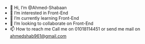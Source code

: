 - 👋 Hi, I’m @Ahmed-Shabaan
- 👀 I’m interested in Front-End
- 🌱 I’m currently learning Front-End
- 💞️ I’m looking to collaborate on Front-End
- 📫 How to reach me Call me on 01018114451 or send me mail on ahmedshab961@gmail.com

<!---
Ahmed-Shabaan/Ahmed-Shabaan is a ✨ special ✨ repository because its `README.md` (this file) appears on your GitHub profile.
You can click the Preview link to take a look at your changes.
--->
